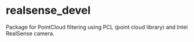 # realsense_devel
Package for PointCloud filtering using PCL (point cloud library) and Intel RealSense camera.
